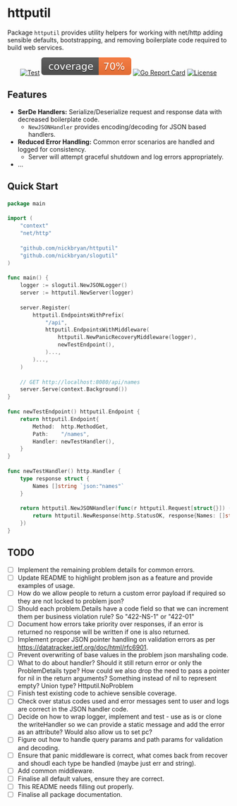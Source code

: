 # httputil
Package `httputil` provides utility helpers for working with net/http adding sensible defaults, bootstrapping, and 
removing boilerplate code required to build web services.

<div align="center">

[![Test](https://github.com/nickbryan/httputil/actions/workflows/test.yml/badge.svg)](https://github.com/nickbryan/httputil/actions)
[![Coverage](https://raw.githubusercontent.com/nickbryan/httputil/badges/.badges/main/coverage.svg)](https://github.com/nickbryan/httputil/actions)
[![Go Report Card](https://goreportcard.com/badge/nickbryan/httputil)](https://goreportcard.com/report/nickbryan/httputil)
[![License](https://img.shields.io/badge/license-MIT-blue.svg)](https://github.com/nickbryan/httputil/blob/master/LICENSE)

</div>

## Features
* **SerDe Handlers:** Serialize/Deserialize request and response data with decreased boilerplate code.
    * `NewJSONHandler` provides encoding/decoding for JSON based handlers.
* **Reduced Error Handling:** Common error scenarios are handled and logged for consistency.
    * Server will attempt graceful shutdown and log errors appropriately.
* ...

## Quick Start
```go
package main

import (
	"context"
	"net/http"

	"github.com/nickbryan/httputil"
	"github.com/nickbryan/slogutil"
)

func main() {
	logger := slogutil.NewJSONLogger()
	server := httputil.NewServer(logger)

	server.Register(
		httputil.EndpointsWithPrefix(
			"/api",
			httputil.EndpointsWithMiddleware(
				httputil.NewPanicRecoveryMiddleware(logger),
				newTestEndpoint(),
			)...,
		)...,
	)

	// GET http://localhost:8080/api/names
	server.Serve(context.Background())
}

func newTestEndpoint() httputil.Endpoint {
	return httputil.Endpoint{
		Method:  http.MethodGet,
		Path:    "/names",
		Handler: newTestHandler(),
	}
}

func newTestHandler() http.Handler {
	type response struct {
		Names []string `json:"names"`
	}

	return httputil.NewJSONHandler(func(r httputil.Request[struct{}]) (*httputil.Response[response], error) {
		return httputil.NewResponse(http.StatusOK, response{Names: []string{"Dr Jones"}}), nil
	})
}
```

## TODO
* [ ] Implement the remaining problem details for common errors.
* [ ] Update README to highlight problem json as a feature and provide examples of usage.
* [ ] How do we allow people to return a custom error payload if required so they are not locked to problem json?
* [ ] Should each problem.Details have a code field so that we can increment them per business violation rule? So "422-NS-1" or "422-01"
* [ ] Document how errors take priority over responses, if an error is returned no response will be written if one is also returned. 
* [ ] Implement proper JSON pointer handling on validation errors as per https://datatracker.ietf.org/doc/html/rfc6901.
* [ ] Prevent overwriting of base values in the problem json marshaling code.
* [ ] What to do about handler? Should it still return error or only the ProblemDetails type? How could we also drop the need to pass a pointer for nil in the return arguments? Something instead of nil to represent empty? Union type? Httputil.NoProblem
* [ ] Finish test existing code to achieve sensible coverage.
* [ ] Check over status codes used and error messages sent to user and logs are correct in the JSON handler code.
* [ ] Decide on how to wrap logger, implement and test - use as is or clone the writeHandler so we can provide a static message and add the error as an attribute? Would also allow us to set pc?
* [ ] Figure out how to handle query params and path params for validation and decoding.
* [ ] Ensure that panic middleware is correct, what comes back from recover and shoudl each type be handled (maybe just err and string).
* [ ] Add common middleware.
* [ ] Finalise all default values, ensure they are correct. 
* [ ] This README needs filling out properly.
* [ ] Finalise all package documentation.
